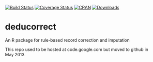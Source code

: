 [![Build Status](https://travis-ci.org/data-cleaning/deducorrect.svg?branch=master)](https://travis-ci.org/data-cleaning/deducorrect)
[![Coverage Status](https://coveralls.io/repos/data-cleaning/deducorrect/badge.svg?branch=master&service=github)](https://coveralls.io/github/data-cleaning/deducorrect?branch=master)
[![CRAN](http://www.r-pkg.org/badges/version/deducorrect)](http://cran.r-project.org/package=deducorrect/)
[![Downloads](http://cranlogs.r-pkg.org/badges/deducorrect)](http://www.r-pkg.org/pkg/deducorrect) 


deducorrect
===========

An R package for rule-based record correction and imputation

This repo used to be hosted at code.google.com but moved to
github in May 2013.


